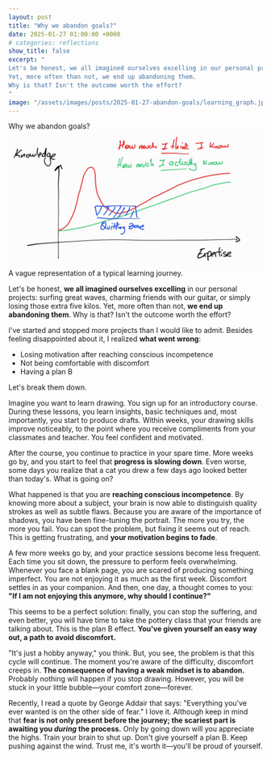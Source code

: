 ```yaml
---
layout: post
title: "Why we abandon goals?"
date: 2025-01-27 01:00:00 +0000
# categories: reflections
show_title: false
excerpt: "
Let's be honest, we all imagined ourselves excelling in our personal projects: surfing great waves, charming friends with our guitar, or simply losing those extra five kilos. 
Yet, more often than not, we end up abandoning them. 
Why is that? Isn't the outcome worth the effort?
"
image: "/assets/images/posts/2025-01-27-abandon-goals/learning_graph.jpg"
---
```

<div class="title-without-image">
  <div class="main-title">Why we abandon goals?</div>
</div>

<div class="post-image-horizontal-small">
  <img src="/assets/images/posts/2025-01-27-abandon-goals/learning_graph.jpg" loading="lazy">
  <div class="image-caption">A vague representation of a typical learning journey.</div>
</div>

Let's be honest, **we all imagined ourselves excelling** in our personal projects: surfing great waves, charming friends with our guitar, or simply losing those extra five kilos.
Yet, more often than not, **we end up abandoning them**.
Why is that? Isn't the outcome worth the effort?

I've started and stopped more projects than I would like to admit.
Besides feeling disappointed about it, I realized **what went wrong**:
- Losing motivation after reaching conscious incompetence
- Not being comfortable with discomfort
- Having a plan B

Let's break them down.

Imagine you want to learn drawing.
You sign up for an introductory course.
During these lessons, you learn insights, basic techniques and, most importantly, you start to produce drafts.
Within weeks, your drawing skills improve noticeably, to the point where you receive compliments from your classmates and teacher.
You feel confident and motivated.

After the course, you continue to practice in your spare time.
More weeks go by, and you start to feel that **progress is slowing down**.
Even worse, some days you realize that a cat you drew a few days ago looked better than today's.
What is going on?

What happened is that you are **reaching conscious incompetence**.
By knowing more about a subject, your brain is now able to distinguish quality strokes as well as subtle flaws.
Because you are aware of the importance of shadows, you have been fine-tuning the portrait.
The more you try, the more you fail.
You can spot the problem, but fixing it seems out of reach.
This is getting frustrating, and **your motivation begins to fade**.

A few more weeks go by, and your practice sessions become less frequent.
Each time you sit down, the pressure to perform feels overwhelming.
Whenever you face a blank page, you are scared of producing something imperfect.
You are not enjoying it as much as the first week.
Discomfort settles in as your companion.
And then, one day, a thought comes to you: **"If I am not enjoying this anymore, why should I continue?"**

This seems to be a perfect solution: finally, you can stop the suffering, and even better, you will have time to take the pottery class that your friends are talking about.
This is the plan B effect.
**You've given yourself an easy way out, a path to avoid discomfort.**

"It's just a hobby anyway," you think.
But, you see, the problem is that this cycle will continue.
The moment you're aware of the difficulty, discomfort creeps in.
**The consequence of having a weak mindset is to abandon.**
Probably nothing will happen if you stop drawing.
However, you will be stuck in your little bubble—your comfort zone—forever.

Recently, I read a quote by George Addair that says: "Everything you've ever wanted is on the other side of fear." 
I love it.
Although keep in mind that **fear is not only present before the journey; the scariest part is awaiting you _during_ the process.**
Only by going down will you appreciate the highs.
Train your brain to shut up.
Don't give yourself a plan B.
Keep pushing against the wind.
Trust me, it's worth it—you'll be proud of yourself.
